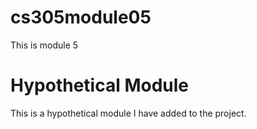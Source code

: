 # cs305module05
This is module 5
# Hypothetical Module
This is a hypothetical module I have added to the project.